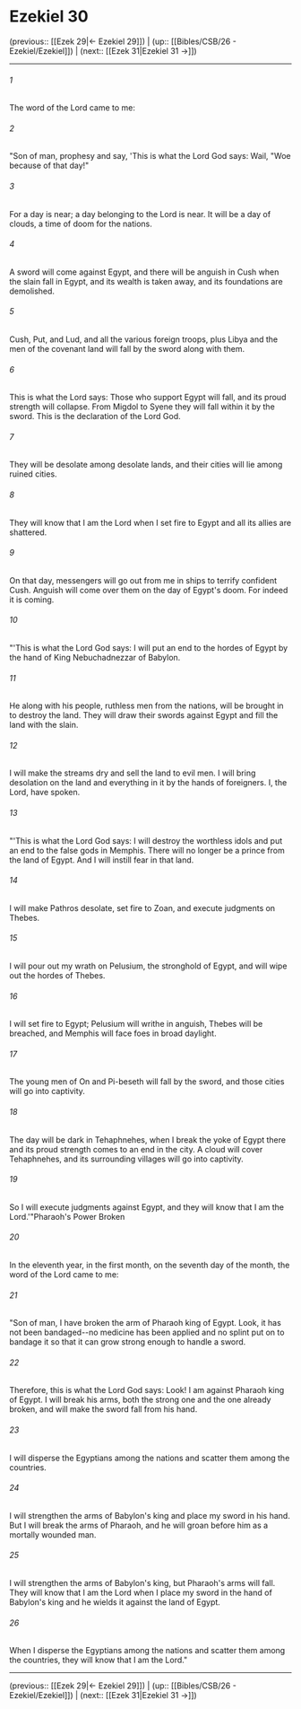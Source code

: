 # Ezekiel 30

(previous:: [[Ezek 29|← Ezekiel 29]]) | (up:: [[Bibles/CSB/26 - Ezekiel/Ezekiel]]) | (next:: [[Ezek 31|Ezekiel 31 →]])

***


###### 1 
The word of the Lord came to me: 

###### 2 
"Son of man, prophesy and say, 'This is what the Lord God says: Wail, "Woe because of that day!" 

###### 3 
For a day is near; a day belonging to the Lord is near. It will be a day of clouds, a time of doom for the nations. 

###### 4 
A sword will come against Egypt, and there will be anguish in Cush when the slain fall in Egypt, and its wealth is taken away, and its foundations are demolished. 

###### 5 
Cush, Put, and Lud, and all the various foreign troops, plus Libya and the men of the covenant land will fall by the sword along with them. 

###### 6 
This is what the Lord says: Those who support Egypt will fall, and its proud strength will collapse. From Migdol to Syene they will fall within it by the sword. This is the declaration of the Lord God. 

###### 7 
They will be desolate among desolate lands, and their cities will lie among ruined cities. 

###### 8 
They will know that I am the Lord when I set fire to Egypt and all its allies are shattered. 

###### 9 
On that day, messengers will go out from me in ships to terrify confident Cush. Anguish will come over them on the day of Egypt's doom. For indeed it is coming. 

###### 10 
"'This is what the Lord God says: I will put an end to the hordes of Egypt by the hand of King Nebuchadnezzar of Babylon. 

###### 11 
He along with his people, ruthless men from the nations, will be brought in to destroy the land. They will draw their swords against Egypt and fill the land with the slain. 

###### 12 
I will make the streams dry and sell the land to evil men. I will bring desolation on the land and everything in it by the hands of foreigners. I, the Lord, have spoken. 

###### 13 
"'This is what the Lord God says: I will destroy the worthless idols and put an end to the false gods in Memphis. There will no longer be a prince from the land of Egypt. And I will instill fear in that land. 

###### 14 
I will make Pathros desolate, set fire to Zoan, and execute judgments on Thebes. 

###### 15 
I will pour out my wrath on Pelusium, the stronghold of Egypt, and will wipe out the hordes of Thebes. 

###### 16 
I will set fire to Egypt; Pelusium will writhe in anguish, Thebes will be breached, and Memphis will face foes in broad daylight. 

###### 17 
The young men of On and Pi-beseth will fall by the sword, and those cities will go into captivity. 

###### 18 
The day will be dark in Tehaphnehes, when I break the yoke of Egypt there and its proud strength comes to an end in the city. A cloud will cover Tehaphnehes, and its surrounding villages will go into captivity. 

###### 19 
So I will execute judgments against Egypt, and they will know that I am the Lord.'"Pharaoh's Power Broken 

###### 20 
In the eleventh year, in the first month, on the seventh day of the month, the word of the Lord came to me: 

###### 21 
"Son of man, I have broken the arm of Pharaoh king of Egypt. Look, it has not been bandaged--no medicine has been applied and no splint put on to bandage it so that it can grow strong enough to handle a sword. 

###### 22 
Therefore, this is what the Lord God says: Look! I am against Pharaoh king of Egypt. I will break his arms, both the strong one and the one already broken, and will make the sword fall from his hand. 

###### 23 
I will disperse the Egyptians among the nations and scatter them among the countries. 

###### 24 
I will strengthen the arms of Babylon's king and place my sword in his hand. But I will break the arms of Pharaoh, and he will groan before him as a mortally wounded man. 

###### 25 
I will strengthen the arms of Babylon's king, but Pharaoh's arms will fall. They will know that I am the Lord when I place my sword in the hand of Babylon's king and he wields it against the land of Egypt. 

###### 26 
When I disperse the Egyptians among the nations and scatter them among the countries, they will know that I am the Lord."

***

(previous:: [[Ezek 29|← Ezekiel 29]]) | (up:: [[Bibles/CSB/26 - Ezekiel/Ezekiel]]) | (next:: [[Ezek 31|Ezekiel 31 →]])
